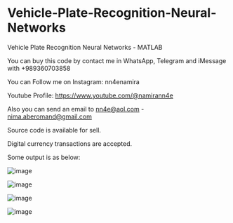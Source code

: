 # Vehicle-Plate-Recognition-Neural-Networks
Vehicle Plate Recognition Neural Networks - MATLAB

You can buy this code by contact me in WhatsApp, Telegram and iMessage with +989360703858

You can Follow me on Instagram: nn4enamira

Youtube Profile: https://www.youtube.com/@namirann4e

Also you can send an email to nn4e@aol.com - nima.aberomand@gmail.com

Source code is available for sell.

Digital currency transactions are accepted.

Some output is as below:

![image](https://github.com/user-attachments/assets/65619748-d806-4b22-8dc0-db48ceac607c)

![image](https://github.com/user-attachments/assets/13358dd1-99ec-4849-9607-22cd3a01e9d9)

![image](https://github.com/user-attachments/assets/25f18800-cbba-4d37-b50b-90a94877597b)

![image](https://github.com/user-attachments/assets/256931a6-b0b2-4687-96c9-914b85c7974a)
